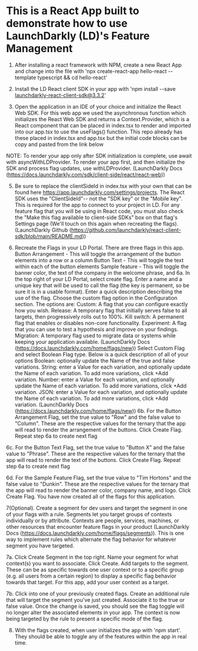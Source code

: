 # This is a React App built to demonstrate how to use LaunchDarkly (LD)'s Feature Management
1. After installing a react framework with NPM, create a new React App and change into the file with 'npx create-react-app hello-react --template typescript && cd hello-react'

2. Install the LD React client SDK in your app with 'npm install --save launchdarkly-react-client-sdk@3.3.2'

3. Open the application in an IDE of your choice and initialize the React Web SDK. For this web app we used the asynchronous function which initializes the React Web SDK and returns a Context.Provider, which is a React component that can be placed in index.tsx to render and imported into our app.tsx to use the useFlags() function. This repo already has these placed in index.tsx and app.tsx but the initial code blocks can be copy and pasted from the link below

NOTE: To render your app only after SDK initialization is complete, use await with asyncWithLDProvider. To render your app first, and then initialize the SDK and process flag updates, use withLDProvider. (LaunchDarkly Docs (https://docs.launchdarkly.com/sdk/client-side/react/react-web))

5. Be sure to replace the clientSideId in index.tsx with your own that can be found here https://app.launchdarkly.com/settings/projects. The React SDK uses the "ClientSideId"-- not the "SDK key" or the "Mobile key". This is required for the app to connect to your project in LD. For any feature flag that you will be using in React code, you must also check the "Make this flag available to client-side SDKs" box on that flag's Settings page (We'll touch on this again when recreating the flags). (LaunchDarkly Github (https://github.com/launchdarkly/react-client-sdk/blob/main/README.md))

6. Recreate the Flags in your LD Portal. There are three flags in this app.
    Button Arrangement - This will toggle the arrangement of the button elements into a row or a column
    Button Text - This will toggle the text within each of the button elements
    Sample feature - This will toggle the banner color, the text of the company in the welcome phrase, and 
6a. In the top right of your LD Portal, select create flag. Enter a name and a unique key that will be used to call the flag (the key is permanent, so be sure it is in a usable format). Enter a quick description describing the use of the flag. Choose the custom flag option in the Configuration section. The options are:
    Custom: A flag that you can configure exactly how you wish.
    Release: A temporary flag that initially serves false to all targets, then progressively rolls out to 100%.
    Kill switch: A permanent flag that enables or disables non-core functionality.
    Experiment: A flag that you can use to test a hypothesis and improve on your findings.
    Migration: A temporary flag used to migrate data or systems while keeping your application available.
    (LaunchDarkly Docs (https://docs.launchdarkly.com/home/flags/new))
Select Custom Flag and select Boolean Flag type. Below is a quick description of all of your options
    Boolean: optionally update the Name of the true and false variations.
    String: enter a Value for each variation, and optionally update the Name of each variation. To add more variations, click +Add variation.
    Number: enter a Value for each variation, and optionally update the Name of each variation. To add more variations, click +Add variation.
    JSON: enter a Value for each variation, and optionally update the Name of each variation. To add more variations, click +Add variation.
    (LaunchDarkly Docs (https://docs.launchdarkly.com/home/flags/new))
6b. For the Button Arrangement Flag, set the true value to "Row" and the false value to "Column". These are the respective values for the ternary that the app will read to render the arrangement of the buttons. Click Create Flag. Repeat step 6a to create next flag

6c. For the Button Text Flag, set the true value to "Button X" and the false value to "Phrase". These are the respective values for the ternary that the app will read to render the text of the buttons. Click Create Flag. Repeat step 6a to create next flag

6d. For the Sample Feature Flag, set the true value to "Tim Hortons" and the false value to "Dunkin". These are the respective values for the ternary that the app will read to render the banner color, company name, and logo. Click Create Flag. You have now created all of the flags for this application.

7(Optional). Create a segment for dev users and target the segment in one of your flags with a rule. Segments let you target groups of contexts individually or by attribute. Contexts are people, services, machines, or other resources that encounter feature flags in your product (LaunchDarkly Docs (https://docs.launchdarkly.com/home/flags/segments)). This is one way to implement rules which alternate the flag behavior for whatever segment you have targeted.

7a. Click Create Segment in the top right. Name your segment for what context(s) you want to associate. Click Create. Add targets to the segment. These can be as specific towards one user context or to a specific group (e.g. all users from a certain region) to display a specific flag behavior towards that target. For this app, add your user context as a target.

7b. Click into one of your previously created flags. Create an additional rule that will target the segment you've just created. Associate it to the true or false value. Once the change is saved, you should see the flag toggle will no longer alter the associated elements in your app. The context is now being targeted by the rule to present a specific mode of the flag.

8. With the flags created, when user initializes the app with 'npm start'. They should be able to toggle any of the features within the app in real time.